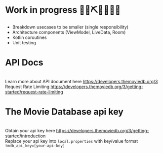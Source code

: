 # Work in progress 👷‍♀️⛏👷🔧️👷🔧
- Breakdown usecases to be smaller (single responsibility)
- Architecture components (ViewModel, LiveData, Room)
- Kotlin coroutines
- Unit testing


# API Docs
<br>Learn more about API document here https://developers.themoviedb.org/3
<br>Request Rate Limiting https://developers.themoviedb.org/3/getting-started/request-rate-limiting

# The Movie Database api key
<br>Obtain your api key here https://developers.themoviedb.org/3/getting-started/introduction
<br>Replace your api key into `local.properties` with key/value format `tmdb_api_key=[your-api-key]`
